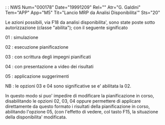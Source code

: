  :  : NWS Num="000178" Date="19991209" Rel="" Atr="G. Galdini" Tem="APP" App="M5" Tit="Lancio MRP da Analisi Disponibilita'" Sts="20"

Le azioni possibili, via F18 da analisi disponibilita', sono state poste sotto autorizzazione (classe "abilita"); con il seguente significato

01 :  simulazione

02 :  esecuzione pianificazione

03 :  con scrittura degli impegni pianificati

04 :  con presentazione a video dei risultati

05 :  applicazione suggerimenti

NB :  le opzioni 03 e 04 sono significative se e' abilitata la 02.

In questo modo si puo' impedire di modificare la pianificazione in corso, disabilitando le opzioni
02, 03, 04 oppure permettere di applicare direttamente da questo formato i risultati della
pianificazione in corso, abilitando l'opzione 05, (con l'effetto di vedere, col tasto F15, la situazione della disponibilita' modificata.



